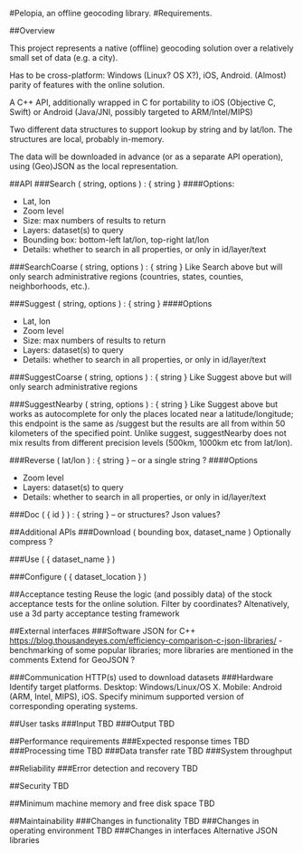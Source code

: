 #Pelopia, an offline geocoding library. 
#Requirements.

##Overview

This project represents a native (offline) geocoding solution over a relatively small set of data (e.g. a city).

Has to be cross-platform: Windows (Linux? OS X?), iOS, Android.
(Almost) parity of features with the online solution.

A C++ API, additionally wrapped in C for portability to iOS (Objective C, Swift) or Android (Java/JNI, possibly targeted to ARM/Intel/MIPS)

Two different data structures to support lookup by string and by lat/lon. The structures are local, probably in-memory.

The data will be downloaded in advance (or as a separate API operation), using (Geo)JSON as the local representation.

##API
###Search ( string, options ) : { string }
####Options:
- Lat, lon
- Zoom level
- Size: max numbers of results to return
- Layers: dataset(s) to query
- Bounding box: bottom-left lat/lon, top-right  lat/lon
- Details: whether to search in all properties, or only in id/layer/text

###SearchCoarse ( string, options ) : { string }
 Like Search above but will only search administrative regions (countries, states, counties, neighborhoods, etc.).

###Suggest ( string, options ) : { string }
####Options
- Lat, lon
- Zoom level
- Size: max numbers of results to return
- Layers: dataset(s) to query
- Details: whether to search in all properties, or only in id/layer/text

###SuggestCoarse ( string, options ) : { string }
Like Suggest above but will only search administrative regions

###SuggestNearby ( string, options ) : { string }
Like Suggest above but works as autocomplete for only the places located near a latitude/longitude; this endpoint is the same as /suggest but the results are all from within 50 kilometers of the specified point. Unlike suggest, suggestNearby does not mix results from different precision levels (500km, 1000km etc from lat/lon).

###Reverse ( lat/lon ) : { string } – or a single string ?
####Options
- Zoom level
- Layers: dataset(s) to query
- Details: whether to search in all properties, or only in id/layer/text

###Doc ( { id } ) : { string } – or structures? Json values?

##Additional APIs
###Download ( bounding box, dataset_name )
Optionally compress ?

###Use ( { dataset_name } )

###Configure ( { dataset_location } )

##Acceptance testing
Reuse the logic (and possibly data) of the stock acceptance tests for the online solution. Filter by coordinates?
Altenatively, use a 3d party acceptance testing framework

##External interfaces
###Software
JSON for C++ https://blog.thousandeyes.com/efficiency-comparison-c-json-libraries/ - benchmarking of some popular libraries; more libraries are mentioned in the comments
Extend for GeoJSON ?

###Communication
HTTP(s) used to download datasets
###Hardware
Identify target platforms. Desktop: Windows/Linux/OS X. Mobile: Android (ARM, Intel, MIPS), iOS. 
Specify minimum supported version of corresponding operating systems.

##User tasks
###Input
TBD
###Output
TBD

##Performance requirements
###Expected response times
TBD
###Processing time
TBD
###Data transfer rate
TBD
###System throughput

##Reliability
###Error detection and recovery
TBD

##Security
TBD

##Minimum machine memory and free disk space
TBD

##Maintainability
###Changes in functionality
TBD
###Changes in operating environment
TBD
###Changes in interfaces
Alternative JSON libraries

